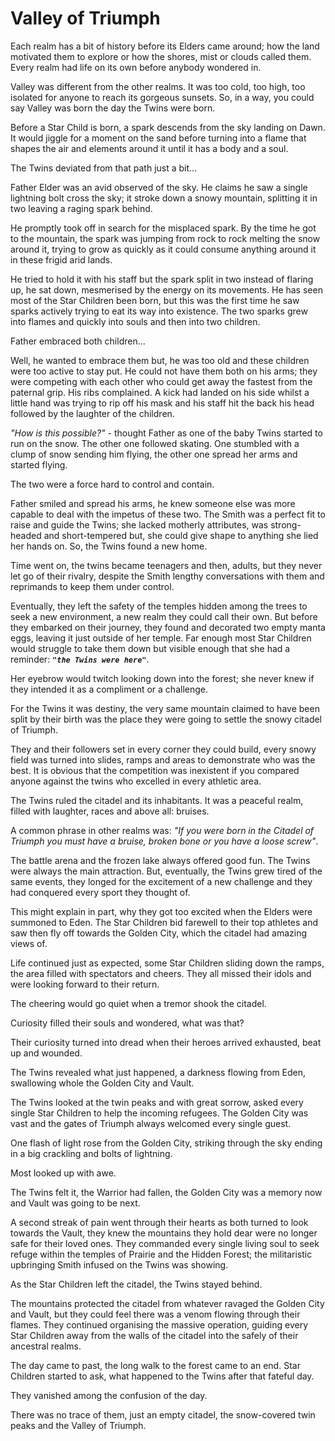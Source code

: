 # Valley of Triumph

Each realm has a bit of history before its Elders came around; how the land motivated them to explore or how the shores, mist or clouds called them. Every realm had life on its own before anybody wondered in.

Valley was different from the other realms. It was too cold, too high, too isolated for anyone to reach its gorgeous sunsets. So, in a way, you could say Valley was born the day the Twins were born.

Before a Star Child is born, a spark descends from the sky landing on Dawn. It would jiggle for a moment on the sand before turning into a flame that shapes the air and elements around it until it has a body and a soul.

The Twins deviated from that path just a bit...

Father Elder was an avid observed of the sky. He claims he saw a single lightning bolt cross the sky; it stroke down a snowy mountain, splitting it in two leaving a raging spark behind.

He promptly took off in search for the misplaced spark. By the time he got to the mountain, the spark was jumping from rock to rock melting the snow around it, trying to grow as quickly as it could consume anything around it in these frigid arid lands.

He tried to hold it with his staff but the spark split in two instead of flaring up, he sat down, mesmerised by the energy on its movements. He has seen most of the Star Children been born, but this was the first time he saw sparks actively trying to eat its way into existence. The two sparks grew into flames and quickly into souls and then into two children.



Father embraced both children...



Well, he wanted to embrace them but, he was too old and these children were too active to stay put. He could not have them both on his arms; they were competing with each other who could get away the fastest from the paternal grip. His ribs complained. A kick had landed on his side whilst a little hand was trying to rip off his mask and his staff hit the back his head followed by the laughter of the children.

*"How is this possible?"* - thought Father as one of the baby Twins started to run on the snow. The other one followed skating. One stumbled with a clump of snow sending him flying, the other one spread her arms and started flying.

The two were a force hard to control and contain.

Father smiled and spread his arms, he knew someone else was more capable to deal with the impetus of these two. The Smith was a perfect fit to raise and guide the Twins; she lacked motherly attributes, was strong-headed and short-tempered but, she could give shape to anything she lied her hands on. So, the Twins found a new home.

Time went on, the twins became teenagers and then, adults, but they never let go of their rivalry, despite the Smith lengthy conversations with them and reprimands to keep them under control.

Eventually, they left the safety of the temples hidden among the trees to seek a new environment, a new realm they could call their own. But before they embarked on their journey, they found and decorated two empty manta eggs, leaving it just outside of her temple. Far enough most Star Children would struggle to take them down but visible enough that she had a reminder: ***`"the Twins were here"`***.

Her eyebrow would twitch looking down into the forest; she never knew if they intended it as a compliment or a challenge.

For the Twins it was destiny, the very same mountain claimed to have been split by their birth was the place they were going to settle the snowy citadel of Triumph.

They and their followers set in every corner they could build, every snowy field was turned into slides, ramps and areas to demonstrate who was the best. It is obvious that the competition was inexistent if you compared anyone against the twins who excelled in every athletic area.

The Twins ruled the citadel and its inhabitants. It was a peaceful realm, filled with laughter, races and above all: bruises.

A common phrase in other realms was: *"If you were born in the Citadel of Triumph you must have a bruise, broken bone or you have a loose screw"*.

The battle arena and the frozen lake always offered good fun. The Twins were always the main attraction. But, eventually, the Twins grew tired of the same events, they longed for the excitement of a new challenge and they had conquered every sport they thought of.

This might explain in part, why they got too excited when the Elders were summoned to Eden. The Star Children bid farewell to their top athletes and saw then fly off towards the Golden City, which the citadel had amazing views of.

Life continued just as expected, some Star Children sliding down the ramps, the area filled with spectators and cheers. They all missed their idols and were looking forward to their return.

The cheering would go quiet when a tremor shook the citadel.

Curiosity filled their souls and wondered, what was that?

Their curiosity turned into dread when their heroes arrived exhausted, beat up and wounded.

The Twins revealed what just happened, a darkness flowing from Eden, swallowing whole the Golden City and Vault.

The Twins looked at the twin peaks and with great sorrow, asked every single Star Children to help the incoming refugees. The Golden City was vast and the gates of Triumph always welcomed every single guest.

One flash of light rose from the Golden City, striking through the sky ending in a big crackling and bolts of lightning.

Most looked up with awe.

The Twins felt it, the Warrior had fallen, the Golden City was a memory now and Vault was going to be next.

A second streak of pain went through their hearts as both turned to look towards the Vault, they knew the mountains they hold dear were no longer safe for their loved ones. They commanded every single living soul to seek refuge within the temples of Prairie and the Hidden Forest; the militaristic upbringing Smith infused on the Twins was showing.

As the Star Children left the citadel, the Twins stayed behind.

The mountains protected the citadel from whatever ravaged the Golden City and Vault, but they could feel there was a venom flowing through their flames. They continued organising the massive operation, guiding every Star Children away from the walls of the citadel into the safely of their ancestral realms.

The day came to past, the long walk to the forest came to an end. Star Children started to ask, what happened to the Twins after that fateful day.

They vanished among the confusion of the day.

There was no trace of them, just an empty citadel, the snow-covered twin peaks and the Valley of Triumph.